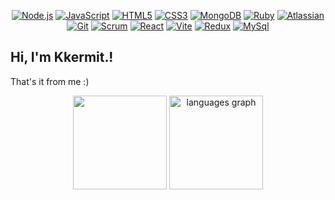 <div align="center">



[![Node.js](https://img.shields.io/badge/-Node.js-informational?style=flat&logo=nodedotjs&logoColor=white&color=339933)](https://nodejs.org/)
[![JavaScript](https://img.shields.io/badge/-JavaScript-informational?style=flat&logo=javascript&logoColor=white&color=F7DF1E)](https://developer.mozilla.org/en-US/docs/Web/JavaScript)
[![HTML5](https://img.shields.io/badge/-HTML5-informational?style=flat&logo=html5&logoColor=white&color=E34F26)](https://developer.mozilla.org/en-US/docs/Glossary/HTML5)
[![CSS3](https://img.shields.io/badge/-CSS3-informational?style=flat&logo=css3&logoColor=white&color=1572B6)](https://developer.mozilla.org/en-US/docs/Web/CSS)
[![MongoDB](https://img.shields.io/badge/-MongoDB-informational?style=flat&logo=mongodb&logoColor=white&color=green)](https://www.mongodb.com/docs/)
[![Ruby](https://img.shields.io/badge/-Ruby-informational?style=flat&logo=ruby&logoColor=white&color=red)](https://developer.mozilla.org/en-US/docs/Glossary/Ruby)
[![Atlassian](https://img.shields.io/badge/-Atlassian-informational?style=flat&logo=atlassian&logoColor=white&color=0052CC)](https://confluence.atlassian.com/alldoc/atlassian-documentation-32243719.html)
[![Git](https://img.shields.io/badge/-Git-informational?style=flat&logo=git&logoColor=white&color=F05032)](https://developer.mozilla.org/en-US/docs/Learn/Tools_and_testing/GitHub)
[![Scrum](https://img.shields.io/badge/-ScrumAlliance-informational?style=flat&logo=scrumalliance&logoColor=white&color=009FDA)](https://learn.microsoft.com/en-us/devops/plan/what-is-scrum)
[![React](https://img.shields.io/badge/-React-informational?style=flat&logo=react&logoColor=white&color=61DAFB)](https://developer.mozilla.org/en-US/docs/Learn/Tools_and_testing/Client-side_JavaScript_frameworks/React_getting_started)
[![Vite](https://img.shields.io/badge/-Vite-informational?style=flat&logo=vite&logoColor=white&color=646CFF)](https://vitejs.dev/)
[![Redux](https://img.shields.io/badge/-Redux-informational?style=flat&logo=redux&logoColor=white&color=%23764ABC)](https://redux.js.org/)
[![MySql](https://img.shields.io/badge/-MySql-informational?style=flat&logo=mysql&logoColor=white&color=4479A1)](https://developer.mozilla.org/en-US/docs/Glossary/SQL)



</div>

## Hi, I'm Kkermit.!

That's it from me :)

<div align="center">
  
<img src="https://github-readme-stats.vercel.app/api?username=Kkkermit&show_icons=true&theme=tokyonight" height="150"/>
<img src="https://github-readme-stats.vercel.app/api/top-langs?username=kkkermit&locale=en&hide_title=false&layout=compact&langs_count=6&icons=true&theme=tokyonight&hide_border=false&order=2" height="150" alt="languages graph"  />
  
</div>
